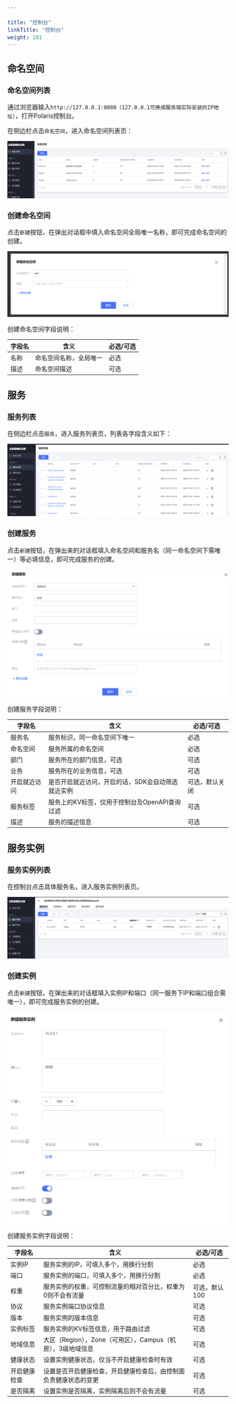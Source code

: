 ```yaml
---

title: "控制台"
linkTitle: "控制台"
weight: 101
---
```


## 命名空间

### 命名空间列表

通过浏览器输入```http://127.0.0.1:8080（127.0.0.1可换成服务端实际安装的IP地址）```，打开Polaris控制台。

在侧边栏点击```命名空间```，进入命名空间列表页：

![](图片/控制台/console_namespace.png)

### 创建命名空间

点击```新建```按钮，在弹出对话框中填入命名空间全局唯一名称，即可完成命名空间的创建。

![](图片/控制台/create_namespace.png)

创建命名空间字段说明：

| 字段名 | 含义                   | 必选/可选 |
| ------ | ---------------------- | --------- |
| 名称   | 命名空间名称，全局唯一 | 必选      |
| 描述   | 命名空间描述           | 可选      |
## 服务

### 服务列表

在侧边栏点击```服务```，进入服务列表页，列表各字段含义如下：

![](图片/控制台/console_service.png)

### 创建服务

点击```新建```按钮，在弹出来的对话框填入命名空间和服务名（同一命名空间下需唯一）等必填信息，即可完成服务的创建。

![](图片/控制台/create_service.png)

创建服务字段说明：

| 字段名       | 含义                                              | 必选/可选      |
| ------------ | ------------------------------------------------- | -------------- |
| 服务名       | 服务标识，同一命名空间下唯一                      | 必选           |
| 命名空间     | 服务所属的命名空间                                | 必选           |
| 部门         | 服务所在的部门信息，可选                          | 可选           |
| 业务         | 服务所在的业务信息，可选                          | 可选           |
| 开启就近访问 | 是否开启就近访问，开启的话，SDK会自动筛选就近实例 | 可选，默认关闭 |
| 服务标签     | 服务上的KV标签，仅用于控制台及OpenAPI查询过滤     | 可选           |
| 描述         | 服务的描述信息                                    | 可选           |

## 服务实例

### 服务实例列表

在控制台点击具体服务名，进入服务实例列表页。

![](图片/控制台/console_service_instance.png)

### 创建实例

点击```新建```按钮，在弹出来的对话框填入实例IP和端口（同一服务下IP和端口组合需唯一），即可完成服务实例的创建。

![](图片/控制台/create_service_instance.png)

创建服务实例字段说明：

| 字段名       | 含义                                                         | 必选/可选     |
| ------------ | ------------------------------------------------------------ | ------------- |
| 实例IP       | 服务实例的IP，可填入多个，用换行分割                         | 必选          |
| 端口         | 服务实例的端口，可填入多个，用换行分割                       | 必选          |
| 权重         | 服务实例的权重，可控制流量的相对百分比，权重为0则不会有流量  | 可选，默认100 |
| 协议         | 服务实例端口协议信息                                         | 可选          |
| 版本         | 服务实例的版本信息                                           | 可选          |
| 实例标签     | 服务实例的KV标签信息，用于路由过滤                           | 可选          |
| 地域信息     | 大区（Region），Zone（可用区），Campus（机房），3级地域信息  | 可选          |
| 健康状态     | 设置实例健康状态，仅当不开启健康检查时有效                   | 可选          |
| 开启健康检查 | 设置是否开启健康检查，开启健康检查后，由控制面负责健康状态的变更 | 可选          |
| 是否隔离     | 设置实例是否隔离，实例隔离后则不会有流量                     | 可选          |



